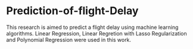 # Prediction-of-flight-Delay
This research is aimed to predict a flight delay using machine learning algorithms. Linear Regression, Linear Regretion with Lasso Regularization and Polynomial Regression were used in this work.
